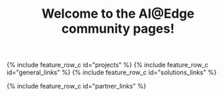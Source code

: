 ﻿---
layout: splash
permalink: /
title:
header:
  overlay_color: "white"
  overlay_image: /assets/images/MAIN_overlay.PNG
  actions:
    - label: "Learn more"
      url: "/docs/aiatedge/"
    - label: "Help us improve - take a Vision AI survey!"
      url: "https://forms.office.com/FormsPro/Pages/ResponsePage.aspx?id=v4j5cvGGr0GRqy180BHbRzgFhy4pKddImQwUh-d_NZZUMTAzNFJTUDY0M1g4QjROSDFCWlQ4TlJVMS4u"
title: Welcome to the AI@Edge community pages!
excerpt:
  Find the resources you need to create solutions using intelligence at the edge through combinations of hardware, machine learning (ML), artificial intelligence (AI) and Microsoft Azure services.

projects:
  title: Get started with example projects
  content:
    - image_path: assets/images/PM_deepstream.png
      alt: "Inference up to 8 video streams!"
      title: "Inference up to 8 video streams!"
      excerpt: Turn your installed RSTP cameras into sensors with NVIDIA® DeepStream and Jetson Nano™
      url: "/docs/jetson_deepstream/"
    - image_path: /assets/images/PM_workplace.png
      alt: "Use vision AI in workplace safety"
      title: "Use vision AI in workplace safety"
      excerpt: "Get started with Vision AI Developer Kit and workplace safety"
      url: "https://azure.github.io/Vision-AI-DevKit-Pages/docs/community_project02/"
    - image_path: /assets/images/PM_rpi_cluster.png
      alt: "Build a intelligent edge cluster"
      title: "Build a Kubernetes cluster"
      excerpt: "Build a Kubernetes cluster using Raspberry Pi"
      url: "/docs/rpi_kubernetes/"
    - image_path: /assets/images/PM_openvino.png
      alt: "Use ONNX and Open Vino"
      title: "Use ONNX and Open Vino"
      excerpt: "Start a solution building with Intel® powered developer kits"
      url: "/docs/onnx_openvino/"
    - image_path: /assets/images/PM_retail.png
      alt: "Detect empty shelves in retail"
      title: "Detect empty shelves in retail"
      excerpt: "Build a void detection solution using Databox Edge"
      url: "/docs/databox/"
    - image_path: /assets/images/PM_alarm.png
      alt: "Create Intelligent Alarm"
      title: "Create Intelligent Alarm"
      excerpt: "Use Vision AI Developer Kit to create and intelligent Alarm"
      url: "/docs/databox/"

visionatedge_links:
  class: "light-gray"

general_links:
  title: I want to
  content:
    - image_path: assets/images/Newpost3.png
      alt: "Find or build an AI@Edge Devic"
      title: "Find or build an AI@Edge Device"
      excerpt: "Find existing hardware and developer kits, or use resources and best practices to  build intelligent edge capable hardware"
      url: "/docs/hardware/"
    - image_path: /assets/images/newpost6.png
      alt: "Build an AI/ML model"
      title: "Build an AI/ML model"
      excerpt: "Take advantage of the faster inference times an AI@Edge device offers by learning more about ML models, the ML frameworks supported by different devices, and the tools used for training models"
      url: "/docs/ai/"
    - image_path: assets/images/projects.PNG
      alt: "Get started"
      title: "Get started"
      excerpt: "Ready to go? Get started with concrete examples that provide you an example of running AI model in a device"
      url: "/docs/hw_examples/"
      
      
solutions_links:
  title: Learn more
  content:
    - image_path: assets/images/Newpost1.png
      alt: "What is AI@Edge"
      title: "What is AI@Edge?"
      excerpt: "See how a device taking advantage of AI@Edge differs from a traditional IoT device"
      url: "/docs/aiatedge/"
    - image_path: assets/images/newpost11.png
      alt: "Choosing a hardware topology"
      title: "Choosing a hardware topology"
      excerpt: "Get an overview of the different hardware topologies supported by Microsoft AI@Edge solutions"
      url: "/docs/terminology/"
    - image_path: assets/images/Newpost2.png
      alt: "Operate and maintain an AI@Edge solution"
      title: "Operate and maintain an AI@Edge solution"
      excerpt: "To take advantage of the fast turn around, offine capabilities and filtered data AI@Edge devices offer, Azure IoT Edge helps containerize, deploy, and manage cloud services"
      url: "/docs/azureiot/"

partner_links:
  title: Become part of the community
  content:
    - image_path: assets/images/community.png
      alt: "Join the AI@Edge community"
      title: "Join the AI@Edge community"
      excerpt: Hear the latest solution and services news for Azure and Windows IoT, share your thoughts, and get help from the community
      url: "https://techcommunity.microsoft.com/t5/IoT-Devices/bd-p/HardwareEngineering"
    - image_path: /assets/images/events.png
      alt: "Participate in Live Events"
      title: "Participate in Live Events"
      excerpt: "Learn about in-person events and conferences covering AI@Edge"
      url: "/docs/liveevents/"
    - image_path: /assets/images/calls.png
      alt: "Dial in to calls"
      title: "Dial in to calls"
      excerpt: "Join bi-weekly Intelligent Edge Brief calls"
      url: "/docs/telcos/"
---

{% include feature_row_c id="projects" %}
{% include feature_row_c id="general_links" %}
{% include feature_row_c id="solutions_links" %}
<!-- <div class="bgimg"> -->
{% include feature_row_c id="partner_links" %}
<!-- </div> -->

